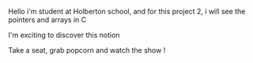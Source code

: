 Hello i'm student at Holberton school, and for this project 2, i will see the pointers and arrays in C

I'm exciting to discover this notion

Take a seat, grab popcorn and watch the show ! 
